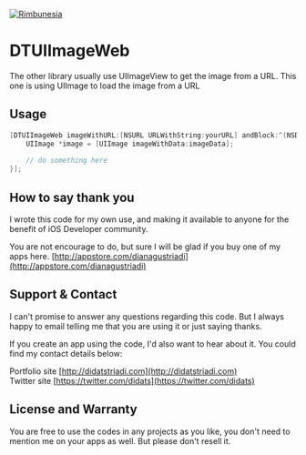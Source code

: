 [![Rimbunesia](http://rimbunesia.com/images/github-rimbunesia.png)](http://rimbunesia.com)

# DTUIImageWeb

The other library usually use UIImageView to get the image from a URL. This one is using UIImage to load the image from a URL

## Usage


```objective-c
[DTUIImageWeb imageWithURL:[NSURL URLWithString:yourURL] andBlock:^(NSData *imageData) {
	UIImage *image = [UIImage imageWithData:imageData];
	
	// do something here
}];
```

## How to say thank you

I wrote this code for my own use, and making it available to anyone for the benefit of iOS Developer community. 

You are not encourage to do, but sure I will be glad if you buy one of my apps here. [http://appstore.com/dianagustriadi](http://appstore.com/dianagustriadi)

## Support & Contact

I can't promise to answer any questions regarding this code. But I always happy to email telling me that you are using it or just saying thanks.

If you create an app using the code, I'd also want to hear about it. You could find my contact details below:

Portfolio site [http://didatstriadi.com](http://didatstriadi.com)  
Twitter site [https://twitter.com/didats](https://twitter.com/didats)

## License and Warranty

You are free to use the codes in any projects as you like, you don't need to mention me on your apps as well. But please don't resell it.
